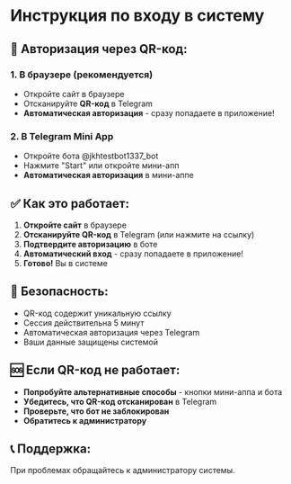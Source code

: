 # Инструкция по входу в систему

## 🚀 **Авторизация через QR-код:**

### **1. В браузере (рекомендуется)**
- Откройте сайт в браузере
- Отсканируйте **QR-код** в Telegram
- **Автоматическая авторизация** - сразу попадаете в приложение!

### **2. В Telegram Mini App**
- Откройте бота @jkhtestbot1337_bot
- Нажмите "Start" или откройте мини-апп
- **Автоматическая авторизация** в мини-аппе

## ✅ **Как это работает:**

1. **Откройте сайт** в браузере
2. **Отсканируйте QR-код** в Telegram (или нажмите на ссылку)
3. **Подтвердите авторизацию** в боте
4. **Автоматический вход** - сразу попадаете в приложение!
5. **Готово!** Вы в системе

## 🔐 **Безопасность:**

- QR-код содержит уникальную ссылку
- Сессия действительна 5 минут
- Автоматическая авторизация через Telegram
- Ваши данные защищены системой

## 🆘 **Если QR-код не работает:**

- **Попробуйте альтернативные способы** - кнопки мини-аппа и бота
- **Убедитесь, что QR-код отсканирован** в Telegram
- **Проверьте, что бот не заблокирован**
- **Обратитесь к администратору**

## 📞 **Поддержка:**

При проблемах обращайтесь к администратору системы.
